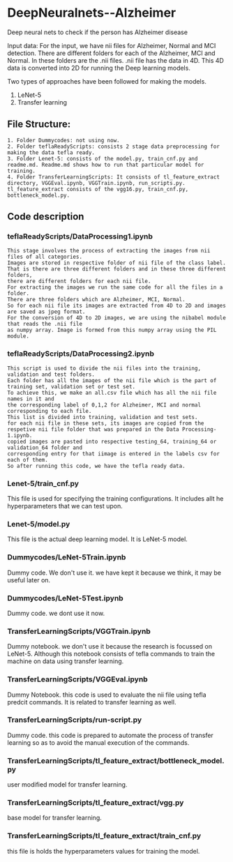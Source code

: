 # DeepNeuralnets--Alzheimer
Deep neural nets to check if the person has Alzheimer disease

Input data: For the input, we have nii files for Alzheimer, Normal and MCI detection. There are different folders for each of the Alzheimer, MCI and Normal. In these folders are the .nii files. .nii file has the data in 4D. This 4D data is converted into 2D for running the Deep learning models.

Two types of approaches have been followed for making the models. 
1. LeNet-5
2. Transfer learning

## File Structure:

```
1. Folder Dummycodes: not using now.
2. Folder teflaReadyScripts: consists 2 stage data preprocessing for making the data tefla ready.
3. Folder Lenet-5: consists of the model.py, train_cnf.py and readme.md. Readme.md shows how to run that particular model for  training.
4. Folder TransferLearningScripts: It consists of tl_feature_extract directory, VGGEval.ipynb, VGGTrain.ipynb, run_scripts.py.   tl_feature_extract consists of the vgg16.py, train_cnf.py, bottleneck_model.py.
```

## Code description
### teflaReadyScripts/DataProcessing1.ipynb
```
This stage involves the process of extracting the images from nii files of all categories.
Images are stored in respective folder of nii file of the class label. 
That is there are three different folders and in these three different folders, 
there are different folders for each nii file. 
For extracting the images we run the same code for all the files in a folder. 
There are three folders which are Alzheimer, MCI, Normal. 
So for each nii file its images are extracted from 4D to 2D and images are saved as jpeg format.
For the conversion of 4D to 2D images, we are using the nibabel module that reads the .nii file 
as numpy array. Image is formed from this numpy array using the PIL module.
```

### teflaReadyScripts/DataProcessing2.ipynb
```
This script is used to divide the nii files into the training, validation and test folders. 
Each folder has all the images of the nii file which is the part of training set, validation set or test set. 
To achieve this, we make an all.csv file which has all the nii file names in it and 
the corresponding label of 0,1,2 for Alzheimer, MCI and normal corresponding to each file. 
This list is divided into training, validation and test sets. 
for each nii file in these sets, its images are copied from the respetive nii file folder that was prepared in the Data Processing-1.ipynb. 
copied images are pasted into respective testing_64, training_64 or validation_64 folder and 
corresponding entry for that iimage is entered in the labels csv for each of them.
So after running this code, we have the tefla ready data.
```

### Lenet-5/train_cnf.py
This file is used for specifying the training configurations. It includes allt he hyperparameters that we can test upon. 

### Lenet-5/model.py
This file is the actual deep learning model. It is LeNet-5 model.

### Dummycodes/LeNet-5Train.ipynb
Dummy code. We don't use it. we have kept it because we think, it may be useful later on.

### Dummycodes/LeNet-5Test.ipynb
Dummy code. we dont use it now.

### TransferLearningScripts/VGGTrain.ipynb
Dummy notebook. we don't use it because the research is focussed on LeNet-5. Although this notebook consists of tefla commands to train the machine on data using transfer learning.

### TransferLearningScripts/VGGEval.ipynb
Dummy Notebook. this code is used to evaluate the nii file using tefla predcit commands. It is related to transfer learning as well.

### TransferLearningScripts/run-script.py
Dummy code. this code is prepared to automate the process of transfer learning so as to avoid the manual execution of the commands.

### TransferLearningScripts/tl_feature_extract/bottleneck_model.py
user modified model for transfer learning.

### TransferLearningScripts/tl_feature_extract/vgg.py
base model for transfer learning.

### TransferLearningScripts/tl_feature_extract/train_cnf.py
this file is holds the hyperparameters values for training the model.

